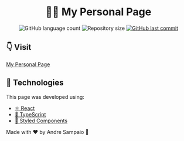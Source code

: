 <h1 align="center">
  🙋‍♂️ My Personal Page
</h1>

<p align="center">
  <img alt="GitHub language count" src="https://img.shields.io/github/languages/count/apsampaio/personal-page">

  <img alt="Repository size" src="https://img.shields.io/github/repo-size/apsampaio/personal-page">
  
  <a href="https://github.com/apsampaio/personal-page/commits/master">
    <img alt="GitHub last commit" src="https://img.shields.io/github/last-commit/apsampaio/personal-page">
  </a>
</p>

## 👇 Visit

[My Personal Page](https://apsampaio.github.io/personal-page/)

## 🚀 Technologies

This page was developed using:

- [⚛ React](https://reactjs.org)
- [📘 TypeScript](https://www.typescriptlang.org/)
- [💅 Styled Components](https://styled-components.com/)

Made with ❤ by Andre Sampaio 👋
